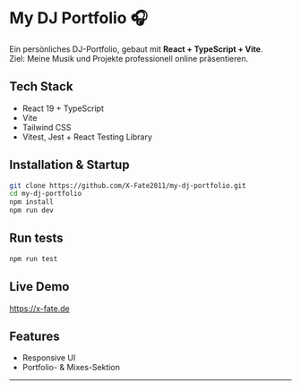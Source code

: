 # My DJ Portfolio 🎧

Ein persönliches DJ-Portfolio, gebaut mit **React + TypeScript + Vite**.  
Ziel: Meine Musik und Projekte professionell online präsentieren.

## Tech Stack

- React 19 + TypeScript
- Vite
- Tailwind CSS
- Vitest, Jest + React Testing Library

## Installation & Startup

```bash
git clone https://github.com/X-Fate2011/my-dj-portfolio.git
cd my-dj-portfolio
npm install
npm run dev
```

## Run tests

```bash
npm run test
```

## Live Demo

https://x-fate.de

## Features

- Responsive UI
- Portfolio- & Mixes-Sektion

---
